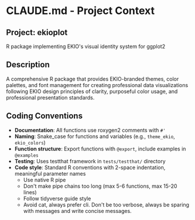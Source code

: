 # CLAUDE.md - Project Context

## Project: ekioplot
R package implementing EKIO's visual identity system for ggplot2

## Description
A comprehensive R package that provides EKIO-branded themes, color palettes, and font management for creating professional data visualizations following EKIO design principles of clarity, purposeful color usage, and professional presentation standards.

## Coding Conventions
- **Documentation**: All functions use roxygen2 comments with `#'`
- **Naming**: Snake_case for functions and variables (e.g., `theme_ekio`, `ekio_colors`)
- **Function structure**: Export functions with `@export`, include examples in `@examples`
- **Testing**: Uses testthat framework in `tests/testthat/` directory
- **Code style**: Standard R conventions with 2-space indentation, meaningful parameter names
    - Use native R pipe
    - Don't make pipe chains too long (max 5-6 functions, max 15-20 lines)
    - Follow tidyverse guide style
    - Avoid cat, always prefer cli. Don't be too verbose, always be sparing with messages and write concise messages.
